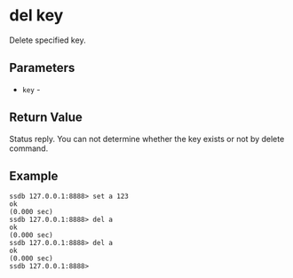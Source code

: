 # del key

Delete specified key.

## Parameters

* `key` - 

## Return Value

Status reply. You can not determine whether the key exists or not by delete command.

## Example

	ssdb 127.0.0.1:8888> set a 123
	ok
	(0.000 sec)
	ssdb 127.0.0.1:8888> del a
	ok
	(0.000 sec)
	ssdb 127.0.0.1:8888> del a
	ok
	(0.000 sec)
	ssdb 127.0.0.1:8888> 
